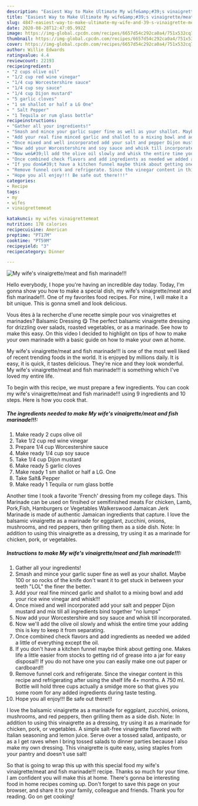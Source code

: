 ```yaml
---
description: "Easiest Way to Make Ultimate My wife&amp;#39;s vinaigrette/meat and fish marinade!!!"
title: "Easiest Way to Make Ultimate My wife&amp;#39;s vinaigrette/meat and fish marinade!!!"
slug: 4847-easiest-way-to-make-ultimate-my-wife-and-39-s-vinaigrette-meat-and-fish-marinade
date: 2020-08-28T12:47:05.992Z
image: https://img-global.cpcdn.com/recipes/6657d54c292ca0a4/751x532cq70/my-wifes-vinaigrettemeat-and-fish-marinade-recipe-main-photo.jpg
thumbnail: https://img-global.cpcdn.com/recipes/6657d54c292ca0a4/751x532cq70/my-wifes-vinaigrettemeat-and-fish-marinade-recipe-main-photo.jpg
cover: https://img-global.cpcdn.com/recipes/6657d54c292ca0a4/751x532cq70/my-wifes-vinaigrettemeat-and-fish-marinade-recipe-main-photo.jpg
author: Willie Edwards
ratingvalue: 4.4
reviewcount: 22193
recipeingredient:
- "2 cups olive oil"
- "1/2 cup red wine vinegar"
- "1/4 cup Worcestershire sauce"
- "1/4 cup soy sauce"
- "1/4 cup Dijon mustard"
- "5 garlic cloves"
- "1 sm shallot or half a LG One"
- " Salt Pepper"
- "1 Tequila or rum glass bottle"
recipeinstructions:
- "Gather all your ingredients!"
- "Smash and mince your garlic super fine as well as your shallot. Maybe 100 or so rocks of the knife don&#39;t want it to get stuck in between your teeth &#34;LOL&#34; the finer the better."
- "Add your real fine minced garlic and shallot to a mixing bowl and add your rice wine vinegar and whisk!!!"
- "Once mixed and well incorporated add your salt and pepper Dijon mustard and mix till all ingredients bind together &#34;no lumps&#34;"
- "Now add your Worcestershire and soy sauce and whisk till incorporated."
- "Now we&#39;ll add the olive oil slowly and whisk the entire time your adding this is key to keep it from separating."
- "Once combined check flavors and add ingredients as needed we added a little of everything except the oil."
- "If you don&#39;t have a kitchen funnel maybe think about getting one. Makes life a little easier from stocks to getting rid of grease into a jar for easy disposal!! If you do not have one you can easily make one out paper or cardboard!!"
- "Remove funnel cork and refrigerate. Since the vinegar content in this recipe and refrigerating after using the shelf life 4+ months. A 750 ml. Bottle will hold three cups actually a smidge more so that gives you some room for any added ingredients during taste testing."
- "Hope you all enjoy!!! Be safe out there!!!"
categories:
- Recipe
tags:
- my
- wifes
- vinaigrettemeat

katakunci: my wifes vinaigrettemeat 
nutrition: 178 calories
recipecuisine: American
preptime: "PT17M"
cooktime: "PT59M"
recipeyield: "3"
recipecategory: Dinner

---
```



![My wife&#39;s vinaigrette/meat and fish marinade!!!](https://img-global.cpcdn.com/recipes/6657d54c292ca0a4/751x532cq70/my-wifes-vinaigrettemeat-and-fish-marinade-recipe-main-photo.jpg)

Hello everybody, I hope you're having an incredible day today. Today, I'm gonna show you how to make a special dish, my wife&#39;s vinaigrette/meat and fish marinade!!!. One of my favorites food recipes. For mine, I will make it a bit unique. This is gonna smell and look delicious.

Vous êtes à la recherche d&#39;une recette simple pour vos vinaigrettes et marinades? Balsamic Dressing 😋 The perfect balsamic vinaigrette dressing for drizzling over salads, roasted vegetables, or as a marinade. See how to make this easy. On this video I decided to highlight on tips of how to make your own marinade with a basic guide on how to make your own at home.

My wife&#39;s vinaigrette/meat and fish marinade!!! is one of the most well liked of recent trending foods in the world. It is enjoyed by millions daily. It is easy, it is quick, it tastes delicious. They're nice and they look wonderful. My wife&#39;s vinaigrette/meat and fish marinade!!! is something which I've loved my entire life.


To begin with this recipe, we must prepare a few ingredients. You can cook my wife&#39;s vinaigrette/meat and fish marinade!!! using 9 ingredients and 10 steps. Here is how you cook that.

<!--inarticleads1-->

##### The ingredients needed to make My wife&#39;s vinaigrette/meat and fish marinade!!!:

1. Make ready 2 cups olive oil
1. Take 1/2 cup red wine vinegar
1. Prepare 1/4 cup Worcestershire sauce
1. Make ready 1/4 cup soy sauce
1. Take 1/4 cup Dijon mustard
1. Make ready 5 garlic cloves
1. Make ready 1 sm shallot or half a LG. One
1. Take  Salt&amp; Pepper
1. Make ready 1 Tequila or rum glass bottle


Another time I took a favorite &#39;French&#39; dressing from my college days. This Marinade can be used on finsihed or semifinished meats For chicken, Lamb, Pork,Fish, Hamburgers or Vegetables Walkerswood Jamaican Jerk Marinade is made of authentic Jamaican ingredients that capture. I love the balsamic vinaigrette as a marinade for eggplant, zucchini, onions, mushrooms, and red peppers, then grilling them as a side dish. Note: In addition to using this vinaigrette as a dressing, try using it as a marinade for chicken, pork, or vegetables. 

<!--inarticleads2-->

##### Instructions to make My wife&#39;s vinaigrette/meat and fish marinade!!!:

1. Gather all your ingredients!
1. Smash and mince your garlic super fine as well as your shallot. Maybe 100 or so rocks of the knife don&#39;t want it to get stuck in between your teeth &#34;LOL&#34; the finer the better.
1. Add your real fine minced garlic and shallot to a mixing bowl and add your rice wine vinegar and whisk!!!
1. Once mixed and well incorporated add your salt and pepper Dijon mustard and mix till all ingredients bind together &#34;no lumps&#34;
1. Now add your Worcestershire and soy sauce and whisk till incorporated.
1. Now we&#39;ll add the olive oil slowly and whisk the entire time your adding this is key to keep it from separating.
1. Once combined check flavors and add ingredients as needed we added a little of everything except the oil.
1. If you don&#39;t have a kitchen funnel maybe think about getting one. Makes life a little easier from stocks to getting rid of grease into a jar for easy disposal!! If you do not have one you can easily make one out paper or cardboard!!
1. Remove funnel cork and refrigerate. Since the vinegar content in this recipe and refrigerating after using the shelf life 4+ months. A 750 ml. Bottle will hold three cups actually a smidge more so that gives you some room for any added ingredients during taste testing.
1. Hope you all enjoy!!! Be safe out there!!!


I love the balsamic vinaigrette as a marinade for eggplant, zucchini, onions, mushrooms, and red peppers, then grilling them as a side dish. Note: In addition to using this vinaigrette as a dressing, try using it as a marinade for chicken, pork, or vegetables. A simple salt-free vinaigrette flavored with Italian seasoning and lemon juice. Serve over a tossed salad, antipasto, or as a I get raves when I bring tossed salads to dinner parties because I also make my own dressing. This vinaigrette is quite easy, using staples from your pantry and doesn&#39;t use salt! 

So that is going to wrap this up with this special food my wife&#39;s vinaigrette/meat and fish marinade!!! recipe. Thanks so much for your time. I am confident you will make this at home. There's gonna be interesting food in home recipes coming up. Don't forget to save this page on your browser, and share it to your family, colleague and friends. Thank you for reading. Go on get cooking!
